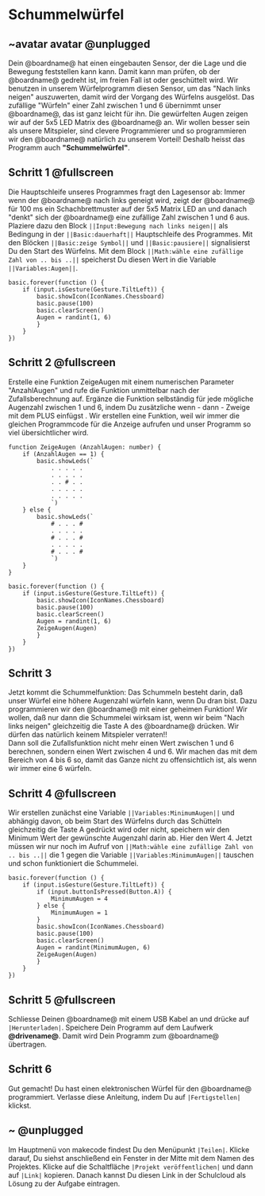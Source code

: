 # Schummelwürfel

## ~avatar avatar @unplugged

Dein @boardname@ hat einen eingebauten Sensor, der die Lage und die Bewegung feststellen kann kann. Damit kann man prüfen, 
ob der @boardname@ gedreht ist, im freien Fall ist oder geschüttelt wird. Wir benutzen in unserem Würfelprogramm diesen Sensor,
um das "Nach links neigen" auszuwerten, damit wird der Vorgang des Würfelns ausgelöst. Das zufällige "Würfeln" einer Zahl zwischen 1 und 6
übernimmt unser @boardname@, das ist ganz leicht für ihn. Die gewürfelten Augen zeigen wir auf der 5x5 LED Matrix des @boardname@ an.
Wir wollen besser sein als unsere Mitspieler, sind clevere Programmierer und so programmieren wir den @boardname@ natürlich zu unserem Vorteil!
Deshalb heisst das Programm auch **"Schummelwürfel"**.


## Schritt 1 @fullscreen

Die Hauptschleife unseres Programmes fragt den Lagesensor ab: Immer wenn der @boardname@ nach links geneigt wird, zeigt der @boardname@ für 100 ms ein Schachbrettmuster
auf der 5x5 Matrix LED an und danach "denkt" sich der @boardname@ eine zufällige Zahl zwischen 1 und 6 aus. Plaziere dazu den Block 
``||Input:Bewegung nach links neigen||`` als Bedingung in der ``||Basic:dauerhaft||`` Hauptschleife des Programmes.
Mit den Blöcken ``||Basic:zeige Symbol||`` und ``||Basic:pausiere||`` signalisierst Du den Start des Würfelns. Mit dem Block ``||Math:wähle eine zufällige Zahl von .. bis ..||`` speicherst Du diesen Wert in die Variable ``||Variables:Augen||``. 

```blocks
basic.forever(function () {
    if (input.isGesture(Gesture.TiltLeft)) {
        basic.showIcon(IconNames.Chessboard)
        basic.pause(100)
        basic.clearScreen()
        Augen = randint(1, 6)
        }
    }
})
```


## Schritt 2 @fullscreen

Erstelle eine Funktion ZeigeAugen mit einem numerischen Parameter "AnzahlAugen" und rufe die Funktion unmittelbar nach der Zufallsberechnung auf.
Ergänze die Funktion selbständig für jede mögliche Augenzahl zwischen 1 und 6, indem Du zusätzliche wenn - dann - Zweige mit dem PLUS einfügst .
Wir erstellen eine Funktion, weil wir immer die gleichen Programmcode für die Anzeige aufrufen und unser Programm so viel übersichtlicher wird.
   

```blocks
function ZeigeAugen (AnzahlAugen: number) {
    if (AnzahlAugen == 1) {
        basic.showLeds(`
            . . . . .
            . . . . .
            . . # . .
            . . . . .
            . . . . .
            `)
    } else {
        basic.showLeds(`
            # . . . #
            . . . . .
            # . . . #
            . . . . .
            # . . . #
            `)
    }
}

basic.forever(function () {
    if (input.isGesture(Gesture.TiltLeft)) {
        basic.showIcon(IconNames.Chessboard)
        basic.pause(100)
        basic.clearScreen()
        Augen = randint(1, 6)
        ZeigeAugen(Augen)
        }
    }
})
```

## Schritt 3

Jetzt kommt die Schummelfunktion: Das Schummeln besteht darin, daß unser Würfel eine höhere Augenzahl würfeln kann, wenn Du dran bist.
Dazu programmieren wir den @boardname@ mit einer geheimen Funktion! Wir wollen, daß nur dann die Schummelei wirksam ist, 
wenn wir beim "Nach links neigen" gleichzeitig die Taste A des @boardname@ drücken. Wir dürfen das natürlich keinem Mitspieler verraten!!  
Dann soll die Zufallsfunktion nicht mehr einen Wert zwischen 1 und 6 berechnen, sondern einen Wert zwischen 4 und 6. 
Wir machen das mit dem Bereich von 4 bis 6 so, damit das Ganze nicht zu offensichtlich ist, als wenn wir immer eine 6 würfeln. 


## Schritt 4 @fullscreen

Wir erstellen zunächst eine Variable ``||Variables:MinimumAugen||`` und abhängig davon, ob beim Start des Würfelns durch das Schütteln
gleichzeitig die Taste A gedrückt wird oder nicht, speichern wir den Minimum Wert der gewünschte Augenzahl darin ab. Hier den Wert 4.
Jetzt müssen wir nur noch im Aufruf von ``||Math:wähle eine zufällige Zahl von .. bis ..||`` die 1 gegen die Variable ``||Variables:MinimumAugen||`` 
tauschen und schon funktioniert die Schummelei.

```blocks
basic.forever(function () {
    if (input.isGesture(Gesture.TiltLeft)) {
        if (input.buttonIsPressed(Button.A)) {
            MinimumAugen = 4
        } else {
            MinimumAugen = 1
        }
        basic.showIcon(IconNames.Chessboard)
        basic.pause(100)
        basic.clearScreen()
        Augen = randint(MinimumAugen, 6)
        ZeigeAugen(Augen)
        }
    }
})
```


## Schritt 5 @fullscreen

Schliesse Deinen @boardname@ mit einem USB Kabel an und drücke auf ``|Herunterladen|``. Speichere Dein Programm auf dem Laufwerk **@drivename@**. 
Damit wird Dein Programm zum @boardname@ übertragen.


## Schritt 6

Gut gemacht! Du hast einen elektronischen Würfel für den @boardname@ programmiert.
Verlasse diese Anleitung, indem Du auf ``|Fertigstellen|`` klickst. 


## ~ @unplugged
Im Hauptmenü von makecode findest Du den Menüpunkt ``|Teilen|``. 
Klicke darauf, Du siehst anschließend ein Fenster in der Mitte mit dem Namen des Projektes. 
Klicke auf die Schaltfläche ``|Projekt veröffentlichen|`` und dann auf ``|Link|`` kopieren. 
Danach kannst Du diesen Link in der Schulcloud als Lösung zu der Aufgabe eintragen.


